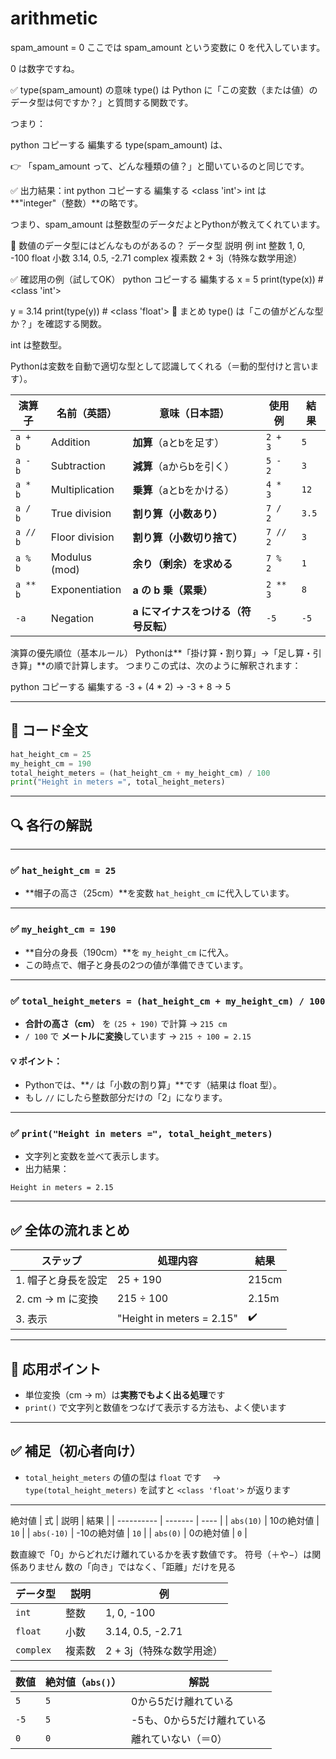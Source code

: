 # arithmetic
spam_amount = 0
ここでは spam_amount という変数に 0 を代入しています。

0 は数字ですね。

✅ type(spam_amount) の意味
type() は Python に「この変数（または値）のデータ型は何ですか？」と質問する関数です。

つまり：

python
コピーする
編集する
type(spam_amount)
は、

👉 「spam_amount って、どんな種類の値？」と聞いているのと同じです。

✅ 出力結果：int
python
コピーする
編集する
<class 'int'>
int は **"integer"（整数）**の略です。

つまり、spam_amount は整数型のデータだよとPythonが教えてくれています。

🧠 数値のデータ型にはどんなものがあるの？
データ型	説明	例
int	整数	1, 0, -100
float	小数	3.14, 0.5, -2.71
complex	複素数	2 + 3j（特殊な数学用途）

✅ 確認用の例（試してOK）
python
コピーする
編集する
x = 5
print(type(x))  # <class 'int'>

y = 3.14
print(type(y))  # <class 'float'>
🎯 まとめ
type() は「この値がどんな型か？」を確認する関数。

int は整数型。

Pythonは変数を自動で適切な型として認識してくれる（＝動的型付けと言います）。

| 演算子      | 名前（英語）         | 意味（日本語）               | 使用例      | 結果    |
| -------- | -------------- | --------------------- | -------- | ----- |
| `a + b`  | Addition       | **加算**（aとbを足す）        | `2 + 3`  | `5`   |
| `a - b`  | Subtraction    | **減算**（aからbを引く）       | `5 - 2`  | `3`   |
| `a * b`  | Multiplication | **乗算**（aとbをかける）       | `4 * 3`  | `12`  |
| `a / b`  | True division  | **割り算（小数あり）**         | `7 / 2`  | `3.5` |
| `a // b` | Floor division | **割り算（小数切り捨て）**       | `7 // 2` | `3`   |
| `a % b`  | Modulus (mod)  | **余り（剰余）を求める**        | `7 % 2`  | `1`   |
| `a ** b` | Exponentiation | **a の b 乗（累乗）**       | `2 ** 3` | `8`   |
| `-a`     | Negation       | **a にマイナスをつける（符号反転）** | `-5`     | `-5`  |



演算の優先順位（基本ルール）
Pythonは**「掛け算・割り算」→「足し算・引き算」**の順で計算します。
つまりこの式は、次のように解釈されます：

python
コピーする
編集する
-3 + (4 * 2)
→ -3 + 8
→ 5


---

## 📘 コード全文

```python
hat_height_cm = 25
my_height_cm = 190
total_height_meters = (hat_height_cm + my_height_cm) / 100
print("Height in meters =", total_height_meters)
```

---

## 🔍 各行の解説

---

### ✅ `hat_height_cm = 25`

* \*\*帽子の高さ（25cm）\*\*を変数 `hat_height_cm` に代入しています。

---

### ✅ `my_height_cm = 190`

* \*\*自分の身長（190cm）\*\*を `my_height_cm` に代入。
* この時点で、帽子と身長の2つの値が準備できています。

---

### ✅ `total_height_meters = (hat_height_cm + my_height_cm) / 100`

* **合計の高さ（cm）** を `(25 + 190)` で計算 → `215 cm`
* `/ 100` で **メートルに変換**しています → `215 ÷ 100 = 2.15`

#### 💡 ポイント：

* Pythonでは、\*\*`/` は「小数の割り算」\*\*です（結果は float 型）。
* もし `//` にしたら整数部分だけの「2」になります。

---

### ✅ `print("Height in meters =", total_height_meters)`

* 文字列と変数を並べて表示します。
* 出力結果：

```text
Height in meters = 2.15
```

---

## ✅ 全体の流れまとめ

| ステップ          | 処理内容                      | 結果    |
| ------------- | ------------------------- | ----- |
| 1. 帽子と身長を設定   | 25 + 190                  | 215cm |
| 2. cm → m に変換 | 215 ÷ 100                 | 2.15m |
| 3. 表示         | "Height in meters = 2.15" | ✔️    |

---

## 🧠 応用ポイント

* 単位変換（cm → m）は**実務でもよく出る処理**です
* `print()` で文字列と数値をつなげて表示する方法も、よく使います

---

## ✅ 補足（初心者向け）

* `total_height_meters` の値の型は `float` です
  　→ `type(total_height_meters)` を試すと `<class 'float'>` が返ります

---
絶対値
| 式          | 説明      | 結果   |
| ---------- | ------- | ---- |
| `abs(10)`  | 10の絶対値  | `10` |
| `abs(-10)` | -10の絶対値 | `10` |
| `abs(0)`   | 0の絶対値   | `0`  |

数直線で「0」からどれだけ離れているかを表す数値です。
符号（＋や−）は関係ありません
数の「向き」ではなく、「距離」だけを見る

| データ型      | 説明  | 例                |
| --------- | --- | ---------------- |
| `int`     | 整数  | 1, 0, -100       |
| `float`   | 小数  | 3.14, 0.5, -2.71 |
| `complex` | 複素数 | 2 + 3j（特殊な数学用途）  |

| 数値   | 絶対値（`abs()`） | 解説              |
| ---- | ------------ | --------------- |
| `5`  | `5`          | 0から5だけ離れている     |
| `-5` | `5`          | -5も、0から5だけ離れている |
| `0`  | `0`          | 離れていない（＝0）      |


